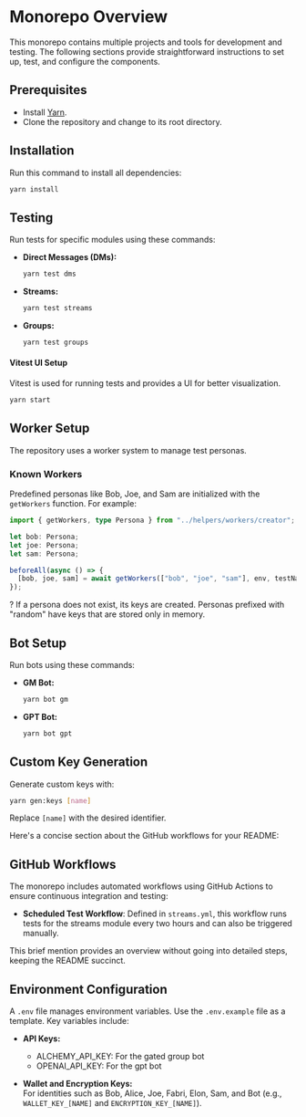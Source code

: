 # Monorepo Overview

This monorepo contains multiple projects and tools for development and testing. The following sections provide straightforward instructions to set up, test, and configure the components.

## Prerequisites

- Install [Yarn](https://yarnpkg.com/).
- Clone the repository and change to its root directory.

## Installation

Run this command to install all dependencies:

```bash
yarn install
```

## Testing

Run tests for specific modules using these commands:

- **Direct Messages (DMs):**

  ```bash
  yarn test dms
  ```

- **Streams:**

  ```bash
  yarn test streams
  ```

- **Groups:**

  ```bash
  yarn test groups
  ```

#### Vitest UI Setup

Vitest is used for running tests and provides a UI for better visualization.

```bash
yarn start
```

## Worker Setup

The repository uses a worker system to manage test personas.

### Known Workers

Predefined personas like Bob, Joe, and Sam are initialized with the `getWorkers` function. For example:

```typescript
import { getWorkers, type Persona } from "../helpers/workers/creator";

let bob: Persona;
let joe: Persona;
let sam: Persona;

beforeAll(async () => {
  [bob, joe, sam] = await getWorkers(["bob", "joe", "sam"], env, testName);
});
```

? If a persona does not exist, its keys are created. Personas prefixed with "random" have keys that are stored only in memory.

## Bot Setup

Run bots using these commands:

- **GM Bot:**

  ```bash
  yarn bot gm
  ```

- **GPT Bot:**

  ```bash
  yarn bot gpt
  ```

## Custom Key Generation

Generate custom keys with:

```bash
yarn gen:keys [name]
```

Replace `[name]` with the desired identifier.

Here's a concise section about the GitHub workflows for your README:

## GitHub Workflows

The monorepo includes automated workflows using GitHub Actions to ensure continuous integration and testing:

- **Scheduled Test Workflow**: Defined in `streams.yml`, this workflow runs tests for the streams module every two hours and can also be triggered manually.

This brief mention provides an overview without going into detailed steps, keeping the README succinct.

## Environment Configuration

A `.env` file manages environment variables. Use the `.env.example` file as a template. Key variables include:

- **API Keys:**

  - ALCHEMY_API_KEY: For the gated group bot
  - OPENAI_API_KEY: For the gpt bot

- **Wallet and Encryption Keys:**  
  For identities such as Bob, Alice, Joe, Fabri, Elon, Sam, and Bot (e.g., `WALLET_KEY_[NAME]` and `ENCRYPTION_KEY_[NAME]`).
